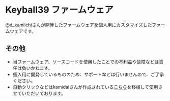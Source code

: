 # Keyball39 ファームウェア
[@d_kamiichi](https://twitter.com/d_kamiichi)さんが開発したファームウェアを個人用にカスタマイズしたファームウェアです。


## その他
- 当ファームウェア、ソースコードを使用したことでの不利益や故障などは責任は負いかねます。
- 個人用に開発しているもののため、サポートなどは行いませんので、ご了承ください。
- 自動クリックなどはkamidaiさんが作成されている[こちら](https://github.com/kamiichi99/keyball/tree/main/qmk_firmware/keyboards/keyball/keyball39/keymaps/kamidai)を移植して使用させていただいております。
